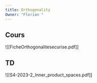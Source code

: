 ```yaml
---
title: Orthogonality
Owner: "Florian "
---
```

## Cours
![[FicheOrthogonalitesecurise.pdf]]

## TD
![[S4-2023-2_Inner_product_spaces.pdf]]

